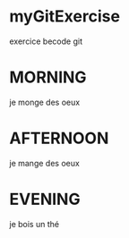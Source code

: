 # myGitExercise

exercice becode git

# MORNING

je monge des oeux

# AFTERNOON

je mange des oeux

# EVENING

je bois un thé